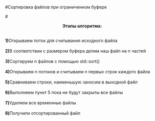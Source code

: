 #Сортировка файлов при ограниченном буфере 

#<p align="center"><b>Этапы алгоритма:</b></p>
<br><b>1)</b>Открываем поток для считывания исходного файла</br>
<br><b>2)</b>В соответствии с размером буфера делим наш файл на n частей </br>
<br><b>3)</b>Сортируем n файлов с помощью std::sort() </br>
<br><b>4)</b>Открываем n потоков и считываем n первых строк каждого файла</br>
<br><b>5)</b>Сравниваем строки, наименьшую заносим в выходной файл</br>
<br><b>6)</b>Выполняем пункт 5 пока не будут закрыты все файлы</br>
<br><b>7)</b>Удаляем все временные файлы </br>
<br><b>8)</b>Получили отсортированный файл</br>
